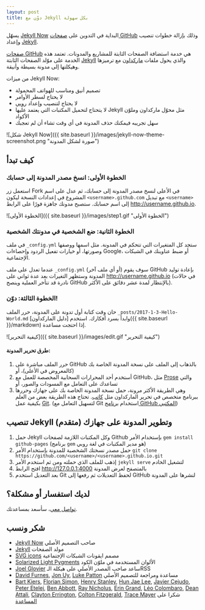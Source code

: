 ```yaml
---
layout: post
title: دوّن مع Jekyll بكل سهولة
---
```



يسهّل [Jekyll Now](http://www.jekyllnow.com/) البداية في التدوين على [صفحات GitHub](https://pages.github.com/) وذلك بإزالة خطوات تنصيب وإعداد [Jekyll](https://jekyllrb.com/).

[صفحات GitHub](https://pages.github.com/) هي خدمة استضافة الصفحات الثابتة للمشاريع والمدونات. تعتمد هذه الخدمة على موّلد الصفحات الثابتة [Jekyll](https://jekyllrb.com/) والذي يحول ملفات [ماركداون](https://ar.wikipedia.org/wiki/%D9%85%D8%A7%D8%B1%D9%83%D8%AF%D8%A7%D9%88%D9%86_(%D9%84%D8%BA%D8%A9_%D8%AD%D8%A7%D8%B3%D9%88%D8%A8)) مع ترميزها وهيكلتها إلى مدونة بسيطة وأنيقة.

من ميزات Jekyll Now:

- تصميم أنيق ومناسب للهواتف المحمولة
- لا يحتاج لسطر الأوامر
- لا يحتاج لتنصيب وإعداد [روبي](https://ar.wikipedia.org/wiki/%D8%B1%D9%88%D8%A8%D9%8A_(%D9%84%D8%BA%D8%A9_%D8%A8%D8%B1%D9%85%D8%AC%D8%A9))
- لا يتحتاج لتحميل المكتبات التي يعتمد عليها Jekyll مثل محوّل ماركداون وملوّن الأكواد
- سهل تجريبه فيمكنك حذف المدونة في أي وقت تشاء أن لم تعجبك


![شكل Jekyll Now]({{ site.baseurl }}/images/jekyll-now-theme-screenshot.png "صورة لشكل المدونة")

## كيف تبدأ

### الخطوة الأولى: انسخ مصدر المدونة إلى حسابك

استعمل زر Fork في الأعلى لنسخ مصدر المدونة إلى حسابك، ثم عدل على اسم المشروع في إعدادات النسخة ليكون `<username>.github.com` مع تبديل `<username>` إلى اسم حسابك. ستصبح مدونك جاهزة فورًا على الرابط <http://username.github.io>.

![الخطوة الأولى]({{ site.baseurl }}/images/step1.gif "الخطوة الأولى")

### الخطوة الثانية: ضع الشخصية في مدونتك الشخصية

في ملف `_config.yml` ستجد كل المتغيرات التي تتحكم في المدونة. مثل اسمها ووصفها وصورتها، أو خيارات تفعيل الردود وإحصاءات Google، أو ضبط عناوينك في الشبكات الإجتماعية.

عندما تعدل على ملف `_config.yml` (أو أي ملف آخر) سوف يقوم GitHub بإعادة توليد المدونة وستظهر التغيرات بعد عدة ثواني على <http://username.github.io> (في حالات نادرة قد تتأخر العملية وينصح GitHub بالإنتظار لمدة عشر دقائق على الأكثر).

### الخطوة الثالثة: دوّن!

حان وقت كتابة أول تدونة على المدونة، حرر الملف `_posts/2017-1-3-Hello-World.md` وابدأ بسرد أفكارك. استخدم [دليل الماركداون]({{ site.baseurl }}/markdown) إذا احتجت مساعدة.



![كيفية التحرير]({{ site.baseurl }}/images/edit.gif "كيفية التحرير")

#### طرق تحرير المدونة:
1. حرر الملف مباشرة على GitHub بالذهاب إلى الملف على نسخة المدونة الخاصة بك (كالمعروض في الأعلى)، أو
2. أستخدم أحد المحرارات السحابية المخصصة للعمل مع GitHub، مثل [Prose](http://prose.io) والتي تساعدك على التعامل مع المسودات والصور، أو
3. وهي الطريقة الأكثر مرونة، حمل نسخة المدونة الخاصة بك على جهازك وحررها ببرنامج متخصص في تحرير الماركداون مثل [كاتب](http://katibapp.com/). تحتاج هذه الطريقة بعض من العلم بكيفية عمل [Git](https://git-scm.com/). (لتسهيل التعامل مع Git استخدام [برنامج GitHub المكتبي](https://desktop.github.com/))

## تنصيب Jekyll وتطوير المدونة على جهازك (متقدم)

1. حمل Jekyll وكل المكتبات اللازمة لصفحات Github بإستخدام الأمر `gem install github-pages` (برنامج `gem` هو مدير المكتبات في لغة روبي)
2. حمل مصدر نسختك الشخصية للمدونة بإستخدام الأمر `git clone https://github.com/<username>/<username>.github.io.git`
3. إذهب للملف الذي حملته ومن ثم استخدم الأمر `jekyll serve` لتشغيل الخادم
4. افتح الرابط <http://127.0.0.1:4000> بالمتصفح لعرض المدونة
5. بعد التعديل استخدم Git لحفظ التعديلات ثم رفعها إلى GitHub لنشرها على المدونة

## لديك استفسار أو مشكلة؟

[تواصل معي](https://github.com/a3ammar/arabic-jekyll/issues/new)، سأسعد بمساعدتك.

## شكر ونسب

- [Jekyll Now](http://www.jekyllnow.com/) صاحب التصميم الأصلي
- [Jekyll](https://github.com/jekyll/jekyll) مولد الصفحات
- [SVG icons](https://github.com/neilorangepeel/Free-Social-Icons) مصمم ايقونات الشبكات الإجتماعية
- [Solarized Light Pygments](https://gist.github.com/edwardhotchkiss/2005058) الألوان المستخدمة في ملوّن الكود
- [Joel Glovier](http://joelglovier.com/writing/) ساعد صاحب المصدر الأصلي على هيكلة الـRSS
- [David Furnes](https://github.com/dfurnes), [Jon Uy](https://github.com/jonuy), [Luke Patton](https://github.com/lkpttn) مساعدة ومراجعة للتصميم الأصلي
- [Bart Kiers](https://github.com/bkiers), [Florian Simon](https://github.com/vermluh), [Henry Stanley](https://github.com/henryaj), [Hun Jae Lee](https://github.com/hunjaelee), [Javier Cejudo](https://github.com/javiercejudo), [Peter Etelej](https://github.com/etelej), [Ben Abbott](https://github.com/jaminscript), [Ray Nicholus](https://github.com/rnicholus), [Erin Grand](https://github.com/eringrand), [Léo Colombaro](https://github.com/LeoColomb), [Dean Attali](https://github.com/daattali), [Clayton Errington](https://github.com/cjerrington), [Colton Fitzgerald](https://github.com/coltonfitzgerald), [Trace Mayer](https://github.com/sunnankar) شكرا على [المساعدة](https://github.com/barryclark/jekyll-now/commits/master)
